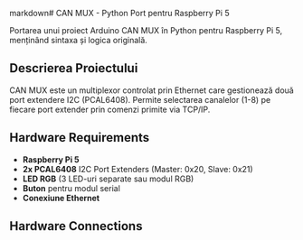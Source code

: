 markdown# CAN MUX - Python Port pentru Raspberry Pi 5

Portarea unui proiect Arduino CAN MUX în Python pentru Raspberry Pi 5, menținând sintaxa și logica originală.

## Descrierea Proiectului

CAN MUX este un multiplexor controlat prin Ethernet care gestionează două port extendere I2C (PCAL6408). Permite selectarea canalelor (1-8) pe fiecare port extender prin comenzi primite via TCP/IP.

## Hardware Requirements

- **Raspberry Pi 5**
- **2x PCAL6408** I2C Port Extenders (Master: 0x20, Slave: 0x21)
- **LED RGB** (3 LED-uri separate sau modul RGB)
- **Buton** pentru modul serial
- **Conexiune Ethernet**

## Hardware Connections